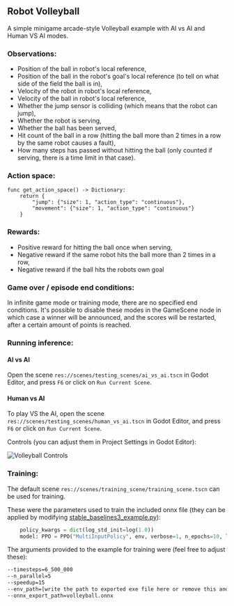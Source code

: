 ## Robot Volleyball

A simple minigame arcade-style Volleyball example with AI vs AI and Human VS AI modes. 

### Observations:
- Position of the ball in robot's local reference,
- Position of the ball in the robot's goal's local reference (to tell on what side of the field the ball is in),
- Velocity of the robot in robot's local reference,
- Velocity of the ball in robot's local reference,
- Whether the jump sensor is colliding (which means that the robot can jump),
- Whether the robot is serving,
- Whether the ball has been served,
- Hit count of the ball in a row (hitting the ball more than 2 times in a row by the same robot causes a fault),
- How many steps has passed without hitting the ball (only counted if serving, there is a time limit in that case).

### Action space:
```gdscript
func get_action_space() -> Dictionary:
	return {
		"jump": {"size": 1, "action_type": "continuous"},
		"movement": {"size": 1, "action_type": "continuous"}
	}
```

### Rewards:
- Positive reward for hitting the ball once when serving,
- Negative reward if the same robot hits the ball more than 2 times in a row,
- Negative reward if the ball hits the robots own goal

### Game over / episode end conditions:
In infinite game mode or training mode, there are no specified end conditions.
It's possible to disable these modes in the GameScene node in which case a winner will be announced,
and the scores will be restarted, after a certain amount of points is reached.

### Running inference:
#### AI vs AI
Open the scene `res://scenes/testing_scenes/ai_vs_ai.tscn` in Godot Editor, and press `F6` or click on `Run Current Scene`.

#### Human vs AI
To play VS the AI, open the scene `res://scenes/testing_scenes/human_vs_ai.tscn` in Godot Editor, and press `F6` or click on `Run Current Scene`.

Controls (you can adjust them in Project Settings in Godot Editor):

![Volleyball Controls](https://github.com/edbeeching/godot_rl_agents_examples/assets/61947090/26809560-815d-4d8e-b3ea-2f539a9e1fa3)

### Training:
The default scene `res://scenes/training_scene/training_scene.tscn` can be used for training.

These were the parameters used to train the included onnx file (they can be applied by modifying [stable_baselines3_example.py](https://github.com/edbeeching/godot_rl_agents/blob/main/examples/stable_baselines3_example.py)):
```python
    policy_kwargs = dict(log_std_init=log(1.0))
    model: PPO = PPO("MultiInputPolicy", env, verbose=1, n_epochs=10, learning_rate=0.0003, clip_range=0.2, ent_coef=0.0085, n_steps=128, batch_size=160, policy_kwargs=policy_kwargs, tensorboard_log=args.experiment_dir)
```

The arguments provided to the example for training were (feel free to adjust these):
```bash
--timesteps=6_500_000
--n_parallel=5
--speedup=15
--env_path=[write the path to exported exe file here or remove this and n_parallel above for in-editor training]
--onnx_export_path=volleyball.onnx
```

